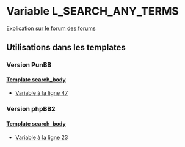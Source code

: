 # Variable L_SEARCH_ANY_TERMS
[Explication sur le forum des forums](http://forum.forumactif.com/t294113-listing-des-variables#L_SEARCH_ANY_TERMS)
## Utilisations dans les templates
### Version PunBB
#### [Template search_body](punbb/search_body.md)
* [Variable à la ligne 47](../punbb/search_body.tpl#L47)
### Version phpBB2
#### [Template search_body](subsilver/search_body.md)
* [Variable à la ligne 23](../subsilver/search_body.tpl#L23)